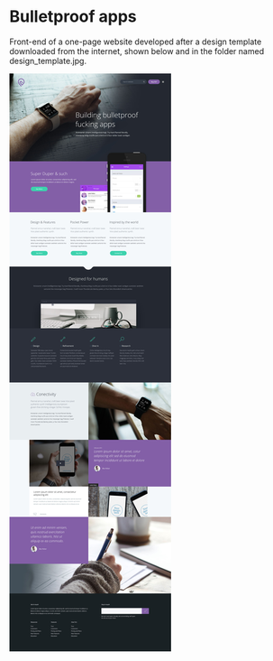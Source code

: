 # Bulletproof apps
Front-end of a one-page website developed after a design template downloaded from the internet, shown below and in the folder named design_template.jpg.

![Design Template](bulletproof_apps/design_template.jpg)

